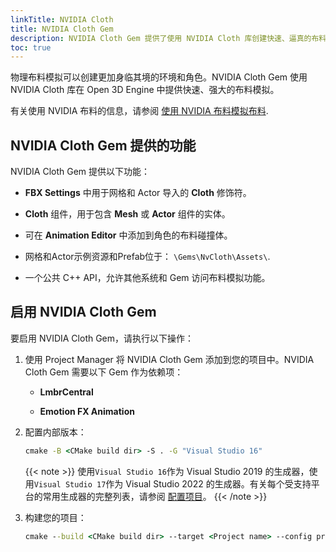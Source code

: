```yaml
---
linkTitle: NVIDIA Cloth
title: NVIDIA Cloth Gem
description: NVIDIA Cloth Gem 提供了使用 NVIDIA Cloth 库创建快速、逼真的布料模拟的功能。
toc: true
---
```


物理布料模拟可以创建更加身临其境的环境和角色。NVIDIA Cloth Gem 使用 NVIDIA Cloth 库在 Open 3D Engine 中提供快速、强大的布料模拟。

有关使用 NVIDIA 布料的信息，请参阅 [使用 NVIDIA 布料模拟布料](/docs/user-guide/interactivity/physics/nvidia-cloth/).

## NVIDIA Cloth Gem 提供的功能

NVIDIA Cloth Gem 提供以下功能：

* **FBX Settings** 中用于网格和 Actor 导入的 **Cloth** 修饰符。

* **Cloth** 组件，用于包含 **Mesh** 或 **Actor** 组件的实体。

* 可在 **Animation Editor** 中添加到角色的布料碰撞体。

* 网格和Actor示例资源和Prefab位于： `\Gems\NvCloth\Assets\`.

* 一个公共 C++ API，允许其他系统和 Gem 访问布料模拟功能。

## 启用 NVIDIA Cloth Gem

要启用 NVIDIA Cloth Gem，请执行以下操作：

1. 使用 Project Manager 将 NVIDIA Cloth Gem 添加到您的项目中。NVIDIA Cloth Gem 需要以下 Gem 作为依赖项：

   * **LmbrCentral**
   
   * **Emotion FX Animation**

1. 配置内部版本：

   ```cmd
   cmake -B <CMake build dir> -S . -G "Visual Studio 16" 
   ```

   {{< note >}}
   使用`Visual Studio 16`作为 Visual Studio 2019 的生成器，使用`Visual Studio 17`作为 Visual Studio 2022 的生成器。有关每个受支持平台的常用生成器的完整列表，请参阅 [配置项目](/docs/user-guide/build/configure-and-build/#configuring-projects)。
   {{< /note >}}

1. 构建您的项目：

   ```cmd
   cmake --build <CMake build dir> --target <Project name> --config profile -- -m
   ```
